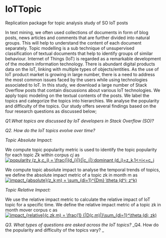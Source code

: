 # IoTTopic
Replication package for topic analysis study of SO IoT posts

In text mining, we often used collections of documents in form of blog posts, news articles and comments that are further divided into natural groups. This will help to understand the content of each document separately. Topic modelling is a sub technique of unsupervised classification of textual documents that help to identify groups of similar behaviour.
Internet of Things (IoT) is regarded as a remarkable development of the modern information technology. There is abundant digital products data on the IoT, linking with multiple types of objects/entities. As the use of IoT product market is growing in large number, there is a need to address the most common issues faced by the users while using technologies associated to IoT. In this study, we download a large number of Stack Overflow posts that contain discussions about various IoT technologies. We apply topic modeling on the textual contents of the posts. We label the topics and categorize the topics into hierarchies. We analyse the popularity and difficulty of the topics. 
Our study offers several findings based on the four research questions as discussed below;

_Q1.What  topics  are  discussed  by  IoT  developers  in  Stack  Overflow  (SO)?_ 

_Q2.  How do the IoT topics evolve over time?_ 

_Topic Absolute Impact:_ 

We compute topic popularity metric is used  to identify the topic popularity for each topic _Zk_ within corpus _cj_ as
<a href="https://www.codecogs.com/eqnedit.php?latex=popularity&space;(z_k,c_j)&space;=&space;\frac{|{d_i}|}{|c_j|}:dominant&space;(d_i)=z_k,1<=i<=c_j" target="_blank"><img src="https://latex.codecogs.com/gif.latex?popularity&space;(z_k,c_j)&space;=&space;\frac{|{d_i}|}{|c_j|}:dominant&space;(d_i)=z_k,1<=i<=c_j" title="popularity (z_k,c_j) = \frac{|{d_i}|}{|c_j|}:dominant (d_i)=z_k,1<=i<=c_j" /></a>

We compute topic absolute impact  to analyse the temporal trends of topics, we define the absolute impact metric of a topic zk in month m as
<a 
href="https://www.codecogs.com/eqnedit.php?latex=impact_{absolute}(z_k;m)&space;=&space;\sum_{di=1}^{Dm}&space;\theta&space;(d^i;&space;z^k)" target="_blank"><img src="https://latex.codecogs.com/gif.latex?impact_{absolute}(z_k;m)&space;=&space;\sum_{di=1}^{Dm}&space;\theta&space;(d^i;&space;z^k)" title="impact_{absolute}(z_k;m) = \sum_{di=1}^{Dm} \theta (d^i; z^k)" /></a>

_Topic Relative Impact:_

We  use  the  relative  impact  metric to  calculate  the  relative  impact  of  IoT  topic  for  a  specific  time. We define the relative impact metric of a topic zk in month mover corpus c as
<a href="https://www.codecogs.com/eqnedit.php?latex=impact_{relative}(c,zk,m)&space;=&space;\frac{1}&space;{|D(c,m)|}\sum_{di=1}^\theta&space;(di;&space;zk)" target="_blank"><img src="https://latex.codecogs.com/gif.latex?impact_{relative}(c,zk,m)&space;=&space;\frac{1}&space;{|D(c,m)|}\sum_{di=1}^\theta&space;(di;&space;zk)" title="impact_{relative}(c,zk,m) = \frac{1} {|D(c,m)|}\sum_{di=1}^\theta (di; zk)" /></a>

_Q3.  What types of questions are asked across the IoT topics?_
_Q4.  How do the popularity and difficulty of the topics vary? _

